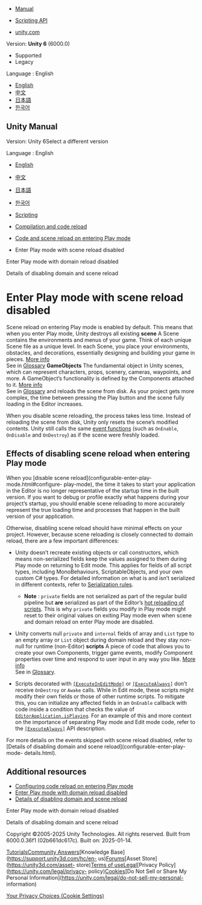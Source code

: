 [](https://docs.unity3d.com)

  * [Manual](../Manual/index.html)
  * [Scripting API](../ScriptReference/index.html)

  * [unity.com](https://unity.com/)

Version: **Unity 6** (6000.0)

  * Supported
  * Legacy

Language : English

  * [English](/Manual/scene-reloading.html)
  * [中文](/cn/current/Manual/scene-reloading.html)
  * [日本語](/ja/current/Manual/scene-reloading.html)
  * [한국어](/kr/current/Manual/scene-reloading.html)

[](https://docs.unity3d.com)

## Unity Manual

Version: Unity 6Select a different version

Language : English

  * [English](/Manual/scene-reloading.html)
  * [中文](/cn/current/Manual/scene-reloading.html)
  * [日本語](/ja/current/Manual/scene-reloading.html)
  * [한국어](/kr/current/Manual/scene-reloading.html)

  * [Scripting](scripting.html)
  * [Compilation and code reload ](compilation-and-code-reload.html)
  * [Code and scene reload on entering Play mode](code-reloading-editor.html)
  * Enter Play mode with scene reload disabled

[](domain-reloading.html)

Enter Play mode with domain reload disabled

[](configurable-enter-play-mode-details.html)

Details of disabling domain and scene reload

# Enter Play mode with scene reload disabled

Scene reload on entering Play mode is enabled by default. This means that when
you enter Play mode, Unity destroys all existing **scene** A Scene contains
the environments and menus of your game. Think of each unique Scene file as a
unique level. In each Scene, you place your environments, obstacles, and
decorations, essentially designing and building your game in pieces. [More
info](CreatingScenes.html)  
See in [Glossary](Glossary.html#Scene) **GameObjects** The fundamental object
in Unity scenes, which can represent characters, props, scenery, cameras,
waypoints, and more. A GameObject’s functionality is defined by the Components
attached to it. [More info](class-GameObject.html)  
See in [Glossary](Glossary.html#GameObject) and reloads the scene from disk.
As your project gets more complex, the time between pressing the Play button
and the scene fully loading in the Editor increases.

When you disable scene reloading, the process takes less time. Instead of
reloading the scene from disk, Unity only resets the scene’s modified
contents. Unity still calls the same [event functions](event-functions.html)
(such as `OnEnable`, `OnDisable` and `OnDestroy`) as if the scene were freshly
loaded.

## Effects of disabling scene reload when entering Play mode

When you [disable scene reload](configurable-enter-play-mode.html#configure-
play-mode), the time it takes to start your application in the Editor is no
longer representative of the startup time in the built version. If you want to
debug or profile exactly what happens during your project’s startup, you
should enable scene reloading to more accurately represent the true loading
time and processes that happen in the built version of your application.

Otherwise, disabling scene reload should have minimal effects on your project.
However, because scene reloading is closely connected to domain reload, there
are a few important differences:

  * Unity doesn’t recreate existing objects or call constructors, which means non-serialized fields keep the values assigned to them during Play mode on returning to Edit mode. This applies for fields of all script types, including MonoBehaviours, ScriptableObjects, and your own custom C# types. For detailed information on what is and isn’t serialized in different contexts, refer to [Serialization rules](script-serialization-rules.html). 
    * **Note** : `private` fields are not serialized as part of the regular build pipeline but **are** serialized as part of the Editor’s [hot reloading of scripts](script-serialization-how-unity-uses.html#hot-reload). This is why `private` fields you modify in Play mode might reset to their original values on exiting Play mode even when scene and domain reload on enter Play mode are disabled.
  * Unity converts null `private` and `internal` fields of array and `List` type to an empty array or `List` object during domain reload and they stay non-null for runtime (non-Editor) **scripts** A piece of code that allows you to create your own Components, trigger game events, modify Component properties over time and respond to user input in any way you like. [More info](creating-scripts.html)  
See in [Glossary](Glossary.html#Scripts).

  * Scripts decorated with [`[ExecuteInEditMode]`](../ScriptReference/ExecuteInEditMode.html) or [`[ExecuteAlways]`](../ScriptReference/ExecuteAlways.html) don’t receive `OnDestroy` or `Awake` calls. While in Edit mode, these scripts might modify their own fields or those of other runtime scripts. To mitigate this, you can initialize any affected fields in an `OnEnable` callback with code inside a condition that checks the value of [`EditorApplication.isPlaying`](../ScriptReference/EditorApplication.isPlaying.html). For an example of this and more context on the importance of separating Play mode and Edit mode code, refer to the [`[ExecuteAlways]`](../ScriptReference/ExecuteAlways.html) API description.

For more details on the events skipped with scene reload disabled, refer to
[Details of disabling domain and scene reload](configurable-enter-play-mode-
details.html).

## Additional resources

  * [Configuring code reload on entering Play mode](configurable-enter-play-mode.html)
  * [Enter Play mode with domain reload disabled](domain-reloading.html)
  * [Details of disabling domain and scene reload](configurable-enter-play-mode-details.html)

[](domain-reloading.html)

Enter Play mode with domain reload disabled

[](configurable-enter-play-mode-details.html)

Details of disabling domain and scene reload

Copyright ©2005-2025 Unity Technologies. All rights reserved. Built from
6000.0.36f1 (02b661dc617c). Built on: 2025-01-14.

[Tutorials](https://learn.unity.com/)[Community
Answers](https://answers.unity3d.com)[Knowledge
Base](https://support.unity3d.com/hc/en-
us)[Forums](https://forum.unity3d.com)[Asset Store](https://unity3d.com/asset-
store)[Terms of
use](https://docs.unity3d.com/Manual/TermsOfUse.html)[Legal](https://unity.com/legal)[Privacy
Policy](https://unity.com/legal/privacy-
policy)[Cookies](https://unity.com/legal/cookie-policy)[Do Not Sell or Share
My Personal Information](https://unity.com/legal/do-not-sell-my-personal-
information)

[Your Privacy Choices (Cookie Settings)](javascript:void\(0\);)

